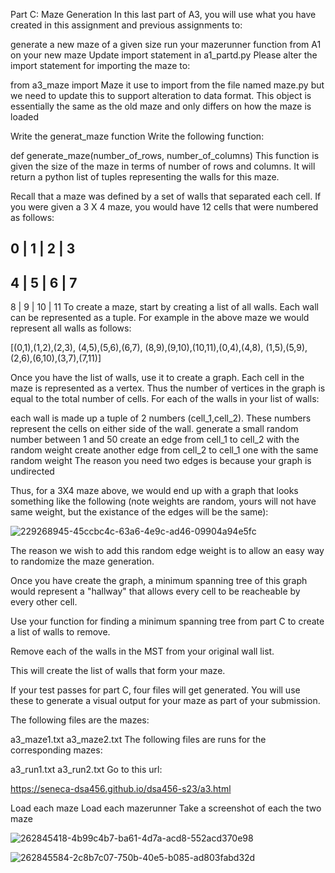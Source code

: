 Part C: Maze Generation
In this last part of A3, you will use what you have created in this assignment and previous assignments to:

generate a new maze of a given size
run your mazerunner function from A1 on your new maze
Update import statement in a1_partd.py
Please alter the import statement for importing the maze to:

from a3_maze import Maze
it use to import from the file named maze.py but we need to update this to support alteration to data format. This object is essentially the same as the old maze and only differs on how the maze is loaded

Write the generat_maze function
Write the following function:

def generate_maze(number_of_rows, number_of_columns)
This function is given the size of the maze in terms of number of rows and columns. It will return a python list of tuples representing the walls for this maze.

Recall that a maze was defined by a set of walls that separated each cell. If you were given a 3 X 4 maze, you would have 12 cells that were numbered as follows:

  0 |  1 |  2 |  3 
--------------------  
  4 |  5 |  6 |  7
--------------------
  8 |  9 | 10 | 11
To create a maze, start by creating a list of all walls. Each wall can be represented as a tuple. For example in the above maze we would represent all walls as follows:

[(0,1),(1,2),(2,3), (4,5),(5,6),(6,7), (8,9),(9,10),(10,11),(0,4),(4,8), (1,5),(5,9),(2,6),(6,10),(3,7),(7,11)]

Once you have the list of walls, use it to create a graph. Each cell in the maze is represented as a vertex. Thus the number of vertices in the graph is equal to the total number of cells. For each of the walls in your list of walls:

each wall is made up a tuple of 2 numbers (cell_1,cell_2). These numbers represent the cells on either side of the wall.
generate a small random number between 1 and 50
create an edge from cell_1 to cell_2 with the random weight
create another edge from cell_2 to cell_1 one with the same random weight
The reason you need two edges is because your graph is undirected

Thus, for a 3X4 maze above, we would end up with a graph that looks something like the following (note weights are random, yours will not have same weight, but the existance of the edges will be the same):

![229268945-45ccbc4c-63a6-4e9c-ad46-09904a94e5fc](https://github.com/agoyal31/DSA_Maze-Runner-Project/assets/113165812/2ae62c05-45ea-4444-8b08-f55386172e4c)


The reason we wish to add this random edge weight is to allow an easy way to randomize the maze generation.

Once you have create the graph, a minimum spanning tree of this graph would represent a "hallway" that allows every cell to be reacheable by every other cell.

Use your function for finding a minimum spanning tree from part C to create a list of walls to remove.

Remove each of the walls in the MST from your original wall list.

This will create the list of walls that form your maze.

If your test passes for part C, four files will get generated. You will use these to generate a visual output for your maze as part of your submission.

The following files are the mazes:

a3_maze1.txt
a3_maze2.txt
The following files are runs for the corresponding mazes:

a3_run1.txt
a3_run2.txt
Go to this url:

https://seneca-dsa456.github.io/dsa456-s23/a3.html

Load each maze
Load each mazerunner
Take a screenshot of each the two maze



![262845418-4b99c4b7-ba61-4d7a-acd8-552acd370e98](https://github.com/agoyal31/DSA_Maze-Runner-Project/assets/113165812/764f26f2-f74c-4ec8-8c09-c8bef58f7712)

![262845584-2c8b7c07-750b-40e5-b085-ad803fabd32d](https://github.com/agoyal31/DSA_Maze-Runner-Project/assets/113165812/fa27bc0a-88c3-40cd-b608-8cebb100d3a5)


